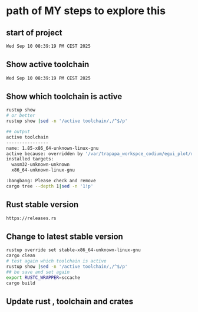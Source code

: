 # path of MY steps to explore this

## start of project
<!-- keep the format -->
```bash <!-- markdownlint-disable-line code-block-style -->
Wed Sep 10 08:39:19 PM CEST 2025
```
<!-- keep the format -->
## Show active toolchain
<!-- keep the format -->
```bash <!-- markdownlint-disable-line code-block-style -->
Wed Sep 10 08:39:19 PM CEST 2025
```
<!-- keep the format -->
## Show which toolchain is active
<!-- keep the format -->
```bash <!-- markdownlint-disable-line code-block-style -->
rustup show
# or better
rustup show |sed -n '/active toolchain/,/^$/p'

## output
active toolchain
----------------
name: 1.85-x86_64-unknown-linux-gnu
active because: overridden by '/var/trapapa_workspce_codium/egui_plot/rust-toolchain'
installed targets:
  wasm32-unknown-unknown
  x86_64-unknown-linux-gnu

:bangbang: Please check and remove
cargo tree --depth 1|sed -n '1!p'

```
<!-- keep the format -->
## Rust stable version
<!-- keep the format -->
```bash <!-- markdownlint-disable-line code-block-style -->
https://releases.rs
```
<!-- -->
## Change to latest stable version
<!-- -->
```bash <!-- markdownlint-disable-line code-block-style -->
rustup override set stable-x86_64-unknown-linux-gnu
cargo clean
# test again which toolchain is active
rustup show |sed -n '/active toolchain/,/^$/p'
## be save and set again
export RUSTC_WRAPPER=sccache
cargo build
```

## Update rust , toolchain and crates
